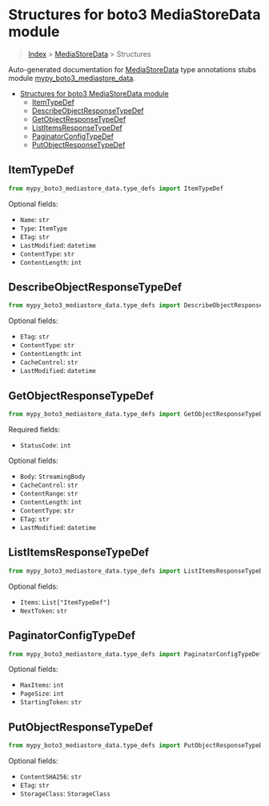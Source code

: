 # Structures for boto3 MediaStoreData module

> [Index](../index.md) > [MediaStoreData](./index.md) > Structures

Auto-generated documentation for [MediaStoreData](https://boto3.amazonaws.com/v1/documentation/api/latest/reference/services/mediastore-data.html#MediaStoreData)
type annotations stubs module [mypy_boto3_mediastore_data](https://pypi.org/project/mypy-boto3-mediastore-data/).

- [Structures for boto3 MediaStoreData module](#structures-for-boto3-mediastoredata-module)
  - [ItemTypeDef](#itemtypedef)
  - [DescribeObjectResponseTypeDef](#describeobjectresponsetypedef)
  - [GetObjectResponseTypeDef](#getobjectresponsetypedef)
  - [ListItemsResponseTypeDef](#listitemsresponsetypedef)
  - [PaginatorConfigTypeDef](#paginatorconfigtypedef)
  - [PutObjectResponseTypeDef](#putobjectresponsetypedef)

## ItemTypeDef

```python
from mypy_boto3_mediastore_data.type_defs import ItemTypeDef
```




Optional fields:
- `Name`: `str`
- `Type`: `ItemType`
- `ETag`: `str`
- `LastModified`: `datetime`
- `ContentType`: `str`
- `ContentLength`: `int`


## DescribeObjectResponseTypeDef

```python
from mypy_boto3_mediastore_data.type_defs import DescribeObjectResponseTypeDef
```




Optional fields:
- `ETag`: `str`
- `ContentType`: `str`
- `ContentLength`: `int`
- `CacheControl`: `str`
- `LastModified`: `datetime`


## GetObjectResponseTypeDef

```python
from mypy_boto3_mediastore_data.type_defs import GetObjectResponseTypeDef
```


Required fields:
- `StatusCode`: `int`



Optional fields:
- `Body`: `StreamingBody`
- `CacheControl`: `str`
- `ContentRange`: `str`
- `ContentLength`: `int`
- `ContentType`: `str`
- `ETag`: `str`
- `LastModified`: `datetime`


## ListItemsResponseTypeDef

```python
from mypy_boto3_mediastore_data.type_defs import ListItemsResponseTypeDef
```




Optional fields:
- `Items`: `List["ItemTypeDef"]`
- `NextToken`: `str`


## PaginatorConfigTypeDef

```python
from mypy_boto3_mediastore_data.type_defs import PaginatorConfigTypeDef
```




Optional fields:
- `MaxItems`: `int`
- `PageSize`: `int`
- `StartingToken`: `str`


## PutObjectResponseTypeDef

```python
from mypy_boto3_mediastore_data.type_defs import PutObjectResponseTypeDef
```




Optional fields:
- `ContentSHA256`: `str`
- `ETag`: `str`
- `StorageClass`: `StorageClass`

